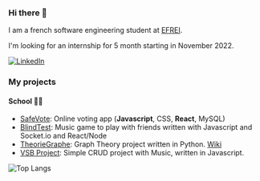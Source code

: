 ### Hi there 👋

I am a french software engineering student at [EFREI](https://www.efrei.fr).

I'm looking for an internship for 5 month starting in November 2022.

<a href="https://www.linkedin.com/in/malo-le-corvec-6ab98019a/"><img src="https://img.shields.io/badge/LinkedIn-0077B5?style=for-the-badge&logo=linkedin&logoColor=white" alt="LinkedIn" /></a>

### My projects

#### School 👨‍🎓

- [SafeVote](https://github.com/Malo-LC/SafeVote): Online voting app (**Javascript**, CSS, **React**, MySQL)
- [BlindTest](https://github.com/Malo-LC/BlindTest): Music game to play with friends written with Javascript and Socket.io and React/Node
- [TheorieGraphe](https://github.com/Malo-LC/TheorieGraphe): Graph Theory project written in Python. [Wiki](https://en.wikipedia.org/wiki/Graph_theory)
- [VSB Project](https://github.com/vsb-js/project-02-2021-winter-Malo-LC): Simple CRUD project with Music, written in Javascript. 


![Top Langs](https://github-readme-stats.vercel.app/api/top-langs/?username=Malo-LC)
